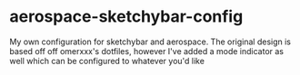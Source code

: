 # aerospace-sketchybar-config
My own configuration for sketchybar and aerospace. The original design is based off off omerxxx's dotfiles, however I've added a mode indicator as well which can be configured to whatever you'd like

